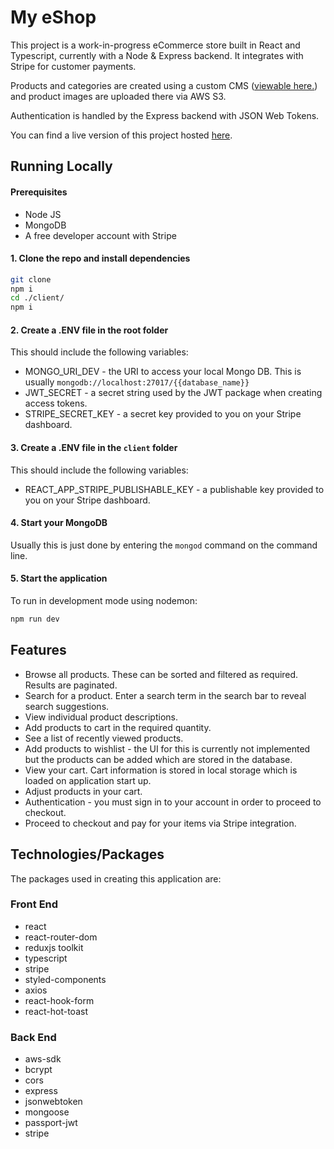 # My eShop

This project is a work-in-progress eCommerce store built in React and Typescript, currently with a Node & Express backend. It integrates with Stripe for customer payments.

Products and categories are created using a custom CMS ([viewable here.](https://github.com/kalvinhart/shop-cms)) and product images are uploaded there via AWS S3.

Authentication is handled by the Express backend with JSON Web Tokens.

You can find a live version of this project hosted [here](https://mernestore.herokuapp.com).

## Running Locally

#### Prerequisites

- Node JS
- MongoDB
- A free developer account with Stripe

#### 1. Clone the repo and install dependencies

```bash
git clone
npm i
cd ./client/
npm i
```

#### 2. Create a .ENV file in the root folder

This should include the following variables:

- MONGO_URI_DEV - the URI to access your local Mongo DB. This is usually `mongodb://localhost:27017/{{database_name}}`
- JWT_SECRET - a secret string used by the JWT package when creating access tokens.
- STRIPE_SECRET_KEY - a secret key provided to you on your Stripe dashboard.

#### 3. Create a .ENV file in the `client` folder

This should include the following variables:

- REACT_APP_STRIPE_PUBLISHABLE_KEY - a publishable key provided to you on your Stripe dashboard.

#### 4. Start your MongoDB

Usually this is just done by entering the `mongod` command on the command line.

#### 5. Start the application

To run in development mode using nodemon:

```bash
npm run dev
```

## Features

- Browse all products. These can be sorted and filtered as required. Results are paginated.
- Search for a product. Enter a search term in the search bar to reveal search suggestions.
- View individual product descriptions.
- Add products to cart in the required quantity.
- See a list of recently viewed products.
- Add products to wishlist - the UI for this is currently not implemented but the products can be added which are stored in the database.
- View your cart. Cart information is stored in local storage which is loaded on application start up. 
- Adjust products in your cart.
- Authentication - you must sign in to your account in order to proceed to checkout.
- Proceed to checkout and pay for your items via Stripe integration.

## Technologies/Packages

The packages used in creating this application are:

### Front End

- react
- react-router-dom
- reduxjs toolkit
- typescript
- stripe
- styled-components
- axios
- react-hook-form
- react-hot-toast

### Back End

- aws-sdk
- bcrypt
- cors
- express
- jsonwebtoken
- mongoose
- passport-jwt
- stripe
